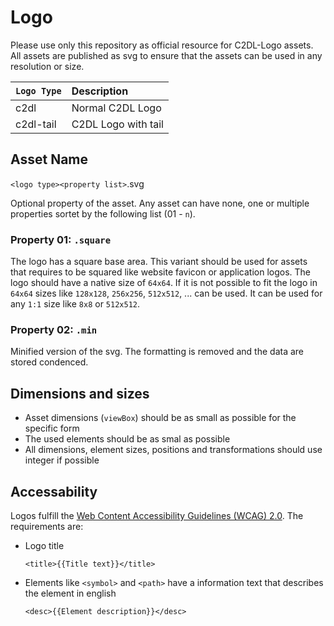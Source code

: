 # Logo

Please use only this repository as official resource for C2DL-Logo assets. All assets are published as svg to ensure that the assets can be used in any resolution or size.

| `Logo Type` | Description         |
|:----------- |:------------------- |
| c2dl        | Normal C2DL Logo    |
| c2dl-tail   | C2DL Logo with tail |

## Asset Name

`<logo type><property list>`.svg

Optional property of the asset. Any asset can have none, one or multiple properties sortet by the following list (01 - `n`).

### Property 01: `.square`

The logo has a square base area. This variant should be used for assets that requires to be squared like website favicon or application logos. The logo should have a native size of `64x64`. If it is not possible to fit the logo in `64x64` sizes like `128x128`, `256x256`, `512x512`, ... can be used. It can be used for any `1:1` size like `8x8` or `512x512`.

### Property 02: `.min`

Minified version of the svg. The formatting is removed and the data are stored condenced.

## Dimensions and sizes

- Asset dimensions (`viewBox`) should be as small as possible for the specific form
- The used elements should be as smal as possible
- All dimensions, element sizes, positions and transformations should use integer if possible

## Accessability

Logos fulfill the [Web Content Accessibility Guidelines (WCAG) 2.0](https://www.w3.org/TR/WCAG20/). The requirements are:

- Logo title

	```
	<title>{{Title text}}</title>
	```

- Elements like `<symbol>` and `<path>` have a information text that describes the element in english

	```
	<desc>{{Element description}}</desc>
	```

